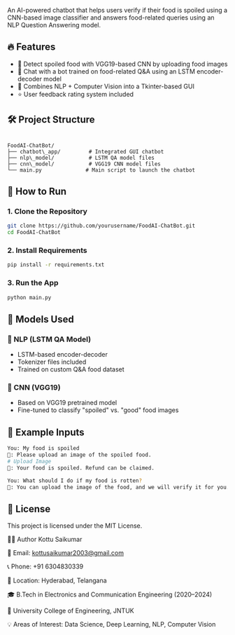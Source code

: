 An AI-powered chatbot that helps users verify if their food is spoiled using a CNN-based image classifier and answers food-related queries using an NLP Question Answering model.

## 🔥 Features

- 📸 Detect spoiled food with VGG19-based CNN by uploading food images
- 💬 Chat with a bot trained on food-related Q&A using an LSTM encoder-decoder model
- 🧠 Combines NLP + Computer Vision into a Tkinter-based GUI
- ⭐ User feedback rating system included

## 🛠️ Project Structure

```

FoodAI-ChatBot/
├── chatbot\_app/         # Integrated GUI chatbot
├── nlp\_model/           # LSTM QA model files
├── cnn\_model/           # VGG19 CNN model files
└── main.py              # Main script to launch the chatbot

````

## 🚀 How to Run

### 1. Clone the Repository

```bash
git clone https://github.com/yourusername/FoodAI-ChatBot.git
cd FoodAI-ChatBot
````

### 2. Install Requirements

```bash
pip install -r requirements.txt
```

### 3. Run the App

```bash
python main.py
```

## 🧠 Models Used

### 📘 NLP (LSTM QA Model)

* LSTM-based encoder-decoder
* Tokenizer files included
* Trained on custom Q\&A food dataset

### 🥼 CNN (VGG19)

* Based on VGG19 pretrained model
* Fine-tuned to classify "spoiled" vs. "good" food images

## 🧪 Example Inputs

```bash
You: My food is spoiled
🤖: Please upload an image of the spoiled food.
# Upload Image
🤖: Your food is spoiled. Refund can be claimed.

You: What should I do if my food is rotten?
🤖: You can upload the image of the food, and we will verify it for you.
```

## 🧾 License

This project is licensed under the MIT License.

👨‍🎓 Author
Kottu Saikumar

📧 Email: kottusaikumar2003@gmail.com

📞 Phone: +91 6304830339

📍 Location: Hyderabad, Telangana

🎓 B.Tech in Electronics and Communication Engineering (2020–2024)

🏫 University College of Engineering, JNTUK

💡 Areas of Interest: Data Science, Deep Learning, NLP, Computer Vision
